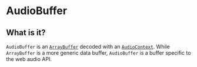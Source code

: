 # AudioBuffer

## What is it?

`AudioBuffer` is an [`ArrayBuffer`](https://developer.mozilla.org/en-US/docs/Web/API/AudioBuffer) decoded with an [`AudioContext`](audio-context).  While `ArrayBuffer` is a more generic data buffer, `AudioBuffer` is a buffer specific to the web audio API.